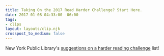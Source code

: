 ```yaml
---
title: Taking On the 2017 Read Harder Challenge? Start Here.
date: 2017-01-08 04:33:00 -06:00
tags:
- clips
layout: layouts/clip.njk
crosspost_to_medium: false
---
```


New York Public Library's [suggestions on a harder reading challenge](https://www.nypl.org/blog/beta/2016/12/22/doing-2017-read-harder-challenge-try-these-books) list!